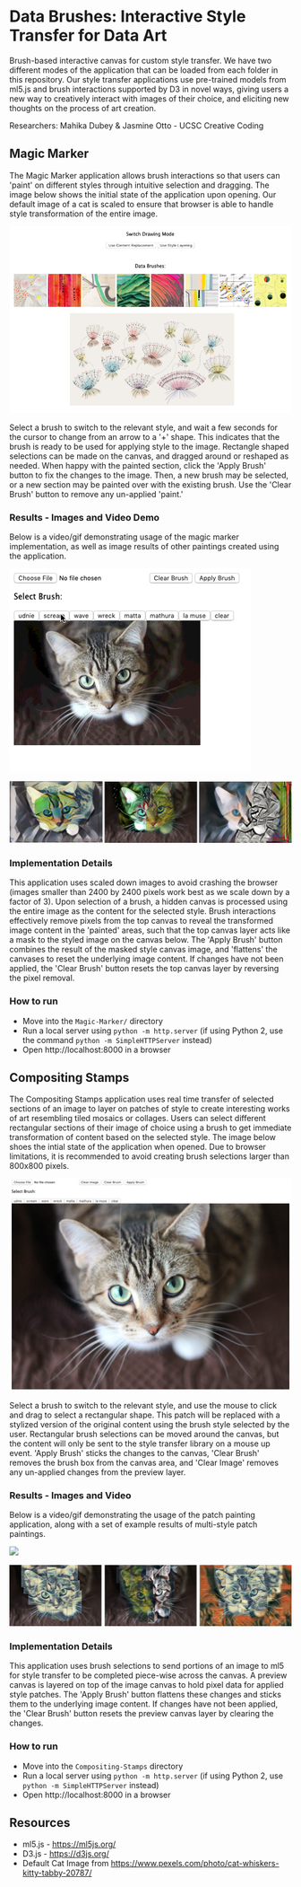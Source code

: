 # Data Brushes: Interactive Style Transfer for Data Art
Brush-based interactive canvas for custom style transfer. We have two different modes of the application that can be loaded from each folder in this repository. Our style transfer applications use pre-trained models from ml5.js and brush interactions supported by D3 in novel ways, giving users a new way to creatively interact with images of their choice, and eliciting new thoughts on the process of art creation.

Researchers: Mahika Dubey & Jasmine Otto - UCSC Creative Coding   

## Magic Marker  
The Magic Marker application allows brush interactions so that users can 'paint' on different styles through intuitive selection and dragging. The image below shows the initial state of the application upon opening. Our default image of a cat is scaled to ensure that browser is able to handle style transformation of the entire image.

![](Results-Media/startscreenmagicmarker.png)

Select a brush to switch to the relevant style, and wait a few seconds for the cursor to change from an arrow to a '+' shape. This indicates that the brush is ready to be used for applying style to the image. Rectangle shaped selections can be made on the canvas, and dragged around or reshaped as needed. When happy with the painted section, click the 'Apply Brush' button to fix the changes to the image. Then, a new brush may be selected, or a new section may be painted over with the existing brush. Use the 'Clear Brush' button to remove any un-applied 'paint.' 

### Results - Images and Video Demo   
Below is a video/gif demonstrating usage of the magic marker implementation, as well as image results of other paintings created using the application.    

![](Results-Media/screenvideo-magic-marker.mov.gif)

![](Results-Media/screenshot-magic-marker-paintings.png)



### Implementation Details
This application uses scaled down images to avoid crashing the browser (images smaller than 2400 by 2400 pixels work best as we scale down by a factor of 3). Upon selection of a brush, a hidden canvas is processed using the entire image as the content for the selected style. Brush interactions effectively remove pixels from the top canvas to reveal the transformed image content in the 'painted' areas, such that the top canvas layer acts like a mask to the styled image on the canvas below. The 'Apply Brush' button combines the result of the masked style canvas image, and 'flattens' the canvases to reset the underlying image content. If changes have not been applied, the 'Clear Brush' button resets the top canvas layer by reversing the pixel removal. 

### How to run
- Move into the `Magic-Marker/` directory 
- Run a local server using `python -m http.server` (if using Python 2, use the command `python -m SimpleHTTPServer` instead)
- Open http://localhost:8000 in a browser  



## Compositing Stamps
The Compositing Stamps application uses real time transfer of selected sections of an image to layer on patches of style to create interesting works of art resembling tiled mosaics or collages. Users can select different rectangular sections of their image of choice using a brush to get immediate transformation of content based on the selected style. The image below shoes the intial state of the application when opened. Due to browser limitations, it is recommended to avoid creating brush selections larger than 800x800 pixels. 

![](Results-Media/screenshot-patch-patterning.png)

Select a brush to switch to the relevant style, and use the mouse to click and drag to select a rectangular shape. This patch will be replaced with a stylized version of the original content using the brush style selected by the user. Rectangular brush selections can be moved around the canvas, but the content will only be sent to the style transfer library on a mouse up event. 'Apply Brush' sticks the changes to the canvas, 'Clear Brush' removes the brush box from the canvas area, and 'Clear Image' removes any un-applied changes from the preview layer.

### Results - Images and Video
Below is a video/gif demonstrating the usage of the patch painting application, along with a set of example results of multi-style patch paintings.   

![](Results-Media/screenvideo-patch-painting.mov.gif)

![](Results-Media/screenshot-patch-paintings.png)


### Implementation Details
This application uses brush selections to send portions of an image to ml5 for style transfer to be completed piece-wise across the canvas. A preview canvas is layered on top of the image canvas to hold pixel data for applied style patches. The 'Apply Brush' button flattens these changes and sticks them to the underlying image content. If changes have not been applied, the 'Clear Brush' button resets the preview canvas layer by clearing the changes. 

### How to run
- Move into the `Compositing-Stamps` directory
- Run a local server using `python -m http.server` (if using Python 2, use `python -m SimpleHTTPServer` instead)
- Open http://localhost:8000 in a browser 


## Resources 
- ml5.js - https://ml5js.org/
- D3.js - https://d3js.org/
- Default Cat Image from https://www.pexels.com/photo/cat-whiskers-kitty-tabby-20787/
